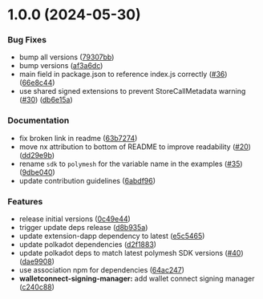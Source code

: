 # 1.0.0 (2024-05-30)


### Bug Fixes

* bump all versions ([79307bb](https://github.com/PolymeshAssociation/signing-managers/commit/79307bb7aa18ef8abdd94865da7eed53997fe267))
* bump versions ([af3a6dc](https://github.com/PolymeshAssociation/signing-managers/commit/af3a6dc9336bfa5d9d5fbe14d91165d056567165))
* main field in package.json to reference index.js correctly ([#36](https://github.com/PolymeshAssociation/signing-managers/issues/36)) ([66e8c44](https://github.com/PolymeshAssociation/signing-managers/commit/66e8c44ecc306b168a17e382b95996afa5853b8e))
* use shared signed extensions to prevent StoreCallMetadata warning ([#30](https://github.com/PolymeshAssociation/signing-managers/issues/30)) ([db6e15a](https://github.com/PolymeshAssociation/signing-managers/commit/db6e15a2ae25ff97b749a292940ba9f12a37acdb))


### Documentation

* fix broken link in readme ([63b7274](https://github.com/PolymeshAssociation/signing-managers/commit/63b7274e78b99a712d5a92c3add52f067ba2cec8))
* move nx attribution to bottom of README to improve readability ([#20](https://github.com/PolymeshAssociation/signing-managers/issues/20)) ([dd29e9b](https://github.com/PolymeshAssociation/signing-managers/commit/dd29e9b32a07a73834d0c77d38aafe34e8e288ed))
* rename `sdk` to `polymesh` for the variable name in the examples ([#35](https://github.com/PolymeshAssociation/signing-managers/issues/35)) ([9dbe040](https://github.com/PolymeshAssociation/signing-managers/commit/9dbe0407329afe539bebc159febbebde35fbd967))
* update contribution guidelines ([6abdf96](https://github.com/PolymeshAssociation/signing-managers/commit/6abdf96151f69584824a050e0bef13de0338acde))


### Features

* release initial versions ([0c49e44](https://github.com/PolymeshAssociation/signing-managers/commit/0c49e441b4e68df3a9cc3985b11ade0de0a0f2a3))
* trigger update deps release ([d8b935a](https://github.com/PolymeshAssociation/signing-managers/commit/d8b935ab13c5909ceda4f9b2a93dd4145bd7fb84))
* update extension-dapp dependency to latest ([e5c5465](https://github.com/PolymeshAssociation/signing-managers/commit/e5c546571bfb7ffd63b25af357f9117ac6f20f92))
* update polkadot dependencies ([d2f1883](https://github.com/PolymeshAssociation/signing-managers/commit/d2f18838ef44ea1090e6af2a2c70598f4ac2fd71))
* update polkadot deps to match latest polymesh SDK versions ([#40](https://github.com/PolymeshAssociation/signing-managers/issues/40)) ([dae9908](https://github.com/PolymeshAssociation/signing-managers/commit/dae99085a3c691bcc7a4ea2b0fe3b753f52c07a5))
* use association npm for dependencies ([64ac247](https://github.com/PolymeshAssociation/signing-managers/commit/64ac247ffc67fdd359bf1da73ad2df39d0b536ad))
* **walletconnect-signing-manager:** add wallet connect signing manager ([c240c88](https://github.com/PolymeshAssociation/signing-managers/commit/c240c888cc741139038c052298d7ad13fa8843c0))

